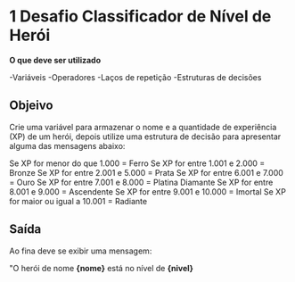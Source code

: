 # 1 Desafio Classificador de Nível de Herói

**O que deve ser utilizado**

-Variáveis
-Operadores
-Laços de repetição
-Estruturas de decisões

## Objeivo

Crie uma variável para armazenar o nome e a quantidade de experiência
(XP) de um herói, depois utilize uma estrutura de decisão para
apresentar alguma das mensagens abaixo:

Se XP for menor do que 1.000 = Ferro
Se XP for entre 1.001 e 2.000 = Bronze
Se XP for entre 2.001 e 5.000 = Prata
Se XP for entre 6.001 e 7.000 = Ouro
Se XP for entre 7.001 e 8.000 = Platina Diamante
Se XP for entre 8.001 e 9.000 = Ascendente
Se XP for entre 9.001 e 10.000 = Imortal
Se XP for maior ou igual a 10.001 = Radiante

## Saída

Ao fina deve se exibir uma mensagem:

"O herói de nome **{nome}** está no nível de **{nivel}**